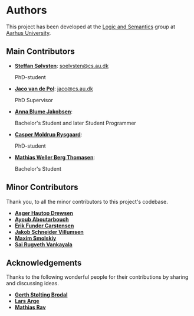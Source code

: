 # Authors

This project has been developed at the [Logic and Semantics](https://logsem.github.io/)
group at [Aarhus University](https://cs.au.dk).

## Main Contributors

- **[Steffan Sølvsten](https://ssoelvsten.github.io/)**:
  [soelvsten@cs.au.dk](mailto:soelvsten@cs.au.dk)

  PhD-student

- **[Jaco van de Pol](https://cs.au.dk/~jaco/)**:
  [jaco@cs.au.dk](mailto:jaco@cs.au.dk)

  PhD Supervisor

- **[Anna Blume Jakobsen](https://github.com/AnnaBlume99)**:

  Bachelor's Student and later Student Programmer

- **[Casper Moldrup Rysgaard](https://github.com/Crowton)**:

  PhD-student

- **[Mathias Weller Berg Thomasen](https://github.com/MathiasWeller42)**:

  Bachelor's Student

## Minor Contributors

Thank you, to all the minor contributors to this project's codebase.

- **[Asger Hautop Drewsen](https://github.com/Tyilo)**
- **[Ayoub Aboutarbouch](https://github.com/itsmeYO92)**
- **[Erik Funder Carstensen](https://github.com/halvko)**
- **[Jakob Schneider Villumsen](https://github.com/jaschdoc)**
- **[Maxim Smolskiy](https://github.com/MaximSmolskiy)**
- **[Sai Rugveth Vankayala](https://github.com/rugveth1210)**

## Acknowledgements

Thanks to the following wonderful people for their contributions by sharing and discussing ideas.

- **[Gerth Stølting Brodal](https://cs.au.dk/~gerth/)**
- **[Lars Arge](http://lars.arge.dk/)**
- **[Mathias Rav](https://github.com/Mortal)**
